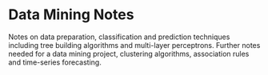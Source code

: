 # Data Mining Notes
Notes on data preparation, classification and prediction techniques including tree building algorithms and multi-layer perceptrons. Further notes needed for a data mining project, clustering algorithms, association rules and time-series forecasting.
